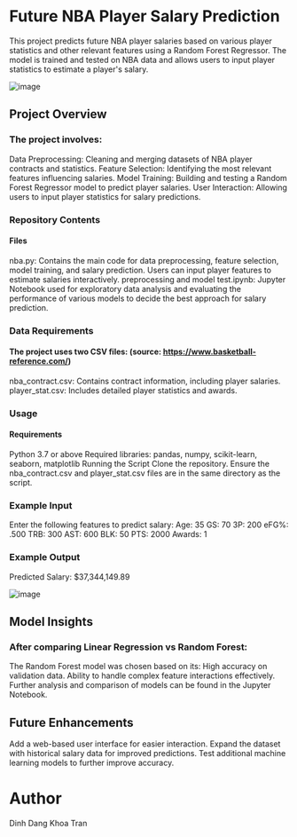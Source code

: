 # Future NBA Player Salary Prediction

This project predicts future NBA player salaries based on various player statistics and other relevant features using a Random Forest Regressor. The model is trained and tested on NBA data and allows users to input player statistics to estimate a player's salary.

![image](https://github.com/user-attachments/assets/9a187ba5-826c-40a0-8f20-477ee117ccff)

## Project Overview
### The project involves:
Data Preprocessing: Cleaning and merging datasets of NBA player contracts and statistics.
Feature Selection: Identifying the most relevant features influencing salaries.
Model Training: Building and testing a Random Forest Regressor model to predict player salaries.
User Interaction: Allowing users to input player statistics for salary predictions.

### Repository Contents
#### Files
nba.py: Contains the main code for data preprocessing, feature selection, model training, and salary prediction. Users can input player features to estimate salaries interactively.
preprocessing and model test.ipynb: Jupyter Notebook used for exploratory data analysis and evaluating the performance of various models to decide the best approach for salary prediction.

### Data Requirements
#### The project uses two CSV files: (source: https://www.basketball-reference.com/)
nba_contract.csv: Contains contract information, including player salaries.
player_stat.csv: Includes detailed player statistics and awards.

### Usage
#### Requirements
Python 3.7 or above
Required libraries: pandas, numpy, scikit-learn, seaborn, matplotlib
Running the Script
Clone the repository.
Ensure the nba_contract.csv and player_stat.csv files are in the same directory as the script.

### Example Input
Enter the following features to predict salary:
Age: 35
GS: 70
3P: 200
eFG%: .500
TRB: 300
AST: 600
BLK: 50
PTS: 2000
Awards: 1

### Example Output

Predicted Salary: $37,344,149.89

![image](https://github.com/user-attachments/assets/6aaff60f-26af-45c7-932e-9d2857491b85)

## Model Insights
### After comparing Linear Regression vs Random Forest: 
The Random Forest model was chosen based on its:
High accuracy on validation data.
Ability to handle complex feature interactions effectively.
Further analysis and comparison of models can be found in the Jupyter Notebook.
## Future Enhancements
Add a web-based user interface for easier interaction.
Expand the dataset with historical salary data for improved predictions.
Test additional machine learning models to further improve accuracy.

# Author
Dinh Dang Khoa Tran

